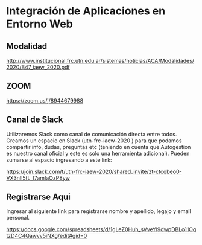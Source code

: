 # Integración de Aplicaciones en Entorno Web

## Modalidad

http://www.institucional.frc.utn.edu.ar/sistemas/noticias/ACA/Modalidades/2020/B47_iaew_2020.pdf

## ZOOM
https://zoom.us/j/8944679988

## Canal de Slack 
Utilizaremos Slack como canal de comunicación directa entre todos. Creamos un espacio en Slack (utn-frc-iaew-2020
) para que podamos compartir info, dudas, preguntas etc (teniendo en cuenta que Autogestion es nuestro canal oficial y este es solo una herramienta adicional). Pueden sumarse al espacio ingresando a este link:

https://join.slack.com/t/utn-frc-iaew-2020/shared_invite/zt-ctcqbeo0-VX3nIl5tL_l7amIaOzP8yw

## Registrarse Aqui

Ingresar al siguiente link para registrarse nombre y apellido, legajo y email personal.

https://docs.google.com/spreadsheets/d/1gLeZ0Huh_sVveYl9dwpDBLo11OqtzD4C4Qawvv5iNXg/edit#gid=0
